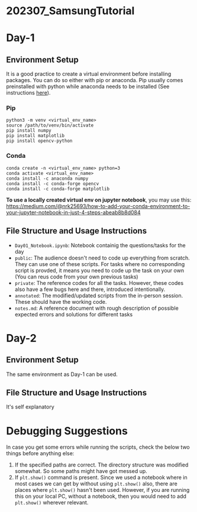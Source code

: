 # 202307_SamsungTutorial

# Day-1
## Environment Setup
It is a good practice to create a virtual environment before installing packages. You can do so either with pip or anaconda. Pip usually comes preinstalled with python while anaconda needs to be installed (See instructions [here](https://docs.conda.io/projects/conda/en/latest/user-guide/install/linux.html)). 

### Pip
```
python3 -m venv <virtual_env_name>
source /path/to/venv/bin/activate
pip install numpy
pip install matplotlib
pip install opencv-python
```

### Conda
```
conda create -n <virtual_env_name> python=3
conda activate <virtual_env_name>
conda install -c anaconda numpy
conda install -c conda-forge opencv
conda install -c conda-forge matplotlib
```

**To use a locally created virtual env on jupyter notebook**, you may use this: https://medium.com/@nrk25693/how-to-add-your-conda-environment-to-your-jupyter-notebook-in-just-4-steps-abeab8b8d084

## File Structure and Usage Instructions
- `Day01_Notebook.ipynb`: Notebook containig the questions/tasks for the day
- `public`: The audience doesn't need to code up everything from scratch. They can use one of these scripts. For tasks where no corresponding script is provded, it means you need to code up the task on your own (You can reus code from your own previous tasks)
- `private`: The reference codes for all the tasks. However, these codes also have a few bugs here and there, introduced intentionally. 
- `annotated`: The modified/updated scripts from the in-person session. These should have the working code.
- `notes.md`: A reference document with rough description of possible expected errors and solutions for different tasks


# Day-2
## Environment Setup
The same environment as Day-1 can be used.
## File Structure and Usage Instructions
It's self explanatory

# Debugging Suggestions
In case you get some errors while running the scripts, check the below two things before anything else:
1. If the specified paths are correct. The directory structure was modified somewhat. So some paths might have got messed up.
2. If `plt.show()` command is present. Since we used a notebook where in most cases we can get by without using `plt.show()` also, there are places where `plt.show()` hasn't been used. However, if you are running this on your local PC, without a notebook, then you would need to add `plt.show()` wherever relevant.
